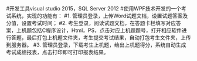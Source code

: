 #开发工具visual studio 2015，SQL Server 2012
#使用WPF技术开发的一个考试系统，实现的功能有：
#1. 管理员登录，上传Word试题文档，设置试题答案及分值，设置考试时间；
#2. 考生登录，阅读试题文档，在答题卡栏填写对应答案，上机题包括C程序设计，Html，PS，点击对应上机题题号，打开相应软件进行答题，最后打包上机题文件夹，考生提交考试结果，自动打包考生文件夹，上传到服务器。
#3. 管理员登录，下载考生上机题，给出上机题得分，系统自动生成考试成绩报表，点击打印即可打印报表结果。
